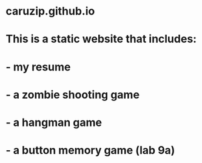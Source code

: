 # caruzip.github.io

# This is a static website that includes:
# - my resume
# - a zombie shooting game
# - a hangman game 
# - a button memory game (lab 9a)
